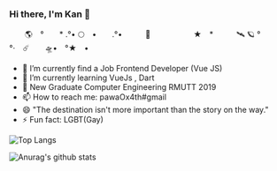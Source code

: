 ### Hi there, I'm Kan 👋

　　🌎　°　　* .°• 🌕　•　　.°•　　　🚀 　　
　　　★　*　　　🛰 🪐 °　　　　　°·　☄️　　🛸•　°★　•

- 🔭 I’m currently find a Job Frontend Developer (Vue JS)
- 🌱 I’m currently learning VueJs , Dart 
- 💬 New Graduate Computer Engineering RMUTT 2019
- 📫 How to reach me: pawaOx4th#gmail
- 😄 "The destination isn't more important than the story on the way."
- ⚡ Fun fact: LGBT(Gay)


![Top Langs](https://github-readme-stats.vercel.app/api/top-langs/?username=PawaOx4th&layout=compact)

![Anurag's github stats](https://github-readme-stats.vercel.app/api?username=PawaOx4th&show_icons=true&theme=Include)

